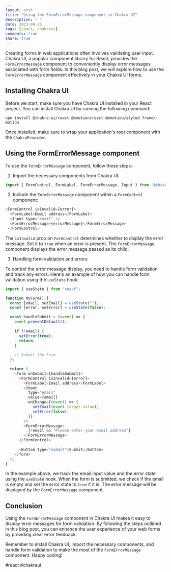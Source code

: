 ```yaml
---
layout: post
title: "Using the FormErrorMessage component in Chakra UI"
description: " "
date: 2023-09-25
tags: [react, chakraui]
comments: true
share: true
---
```


Creating forms in web applications often involves validating user input. Chakra UI, a popular component library for React, provides the `FormErrorMessage` component to conveniently display error messages associated with form fields. In this blog post, we will explore how to use the `FormErrorMessage` component effectively in your Chakra UI forms.

## Installing Chakra UI

Before we start, make sure you have Chakra UI installed in your React project. You can install Chakra UI by running the following command:

```shell
npm install @chakra-ui/react @emotion/react @emotion/styled framer-motion
```

Once installed, make sure to wrap your application's root component with the `ChakraProvider`.

## Using the FormErrorMessage component

To use the `FormErrorMessage` component, follow these steps:

1. Import the necessary components from Chakra UI:

```javascript
import { FormControl, FormLabel, FormErrorMessage, Input } from "@chakra-ui/react";
```

2. Include the `FormErrorMessage` component within a `FormControl` component:

```javascript
<FormControl isInvalid={error}>
  <FormLabel>Email address</FormLabel>
  <Input type="email" />
  <FormErrorMessage>{errorMessage}</FormErrorMessage>
 </FormControl>
```

The `isInvalid` prop on `FormControl` determines whether to display the error message. Set it to `true` when an error is present. The `FormErrorMessage` component displays the error message passed as its child.

3. Handling form validation and errors:

To control the error message display, you need to handle form validation and track any errors. Here's an example of how you can handle form validation using the `useState` hook:

```javascript
import { useState } from "react";

function MyForm() {
  const [email, setEmail] = useState("");
  const [error, setError] = useState(false);

  const handleSubmit = (event) => {
    event.preventDefault();
  
    if (!email) {
      setError(true);
      return;
    }
    
    // Submit the form
  };

  return (
    <form onSubmit={handleSubmit}>
      <FormControl isInvalid={error}>
        <FormLabel>Email address</FormLabel>
        <Input
          type="email"
          value={email}
          onChange={(event) => {
            setEmail(event.target.value);
            setError(false);
          }}
        />
        <FormErrorMessage>
          {!email && "Please enter your email address"}
        </FormErrorMessage>
      </FormControl>
      
      <Button type="submit">Submit</Button>
    </form>
  );
}
```

In the example above, we track the email input value and the error state using the `useState` hook. When the form is submitted, we check if the email is empty and set the error state to `true` if it is. The error message will be displayed by the `FormErrorMessage` component.

## Conclusion

Using the `FormErrorMessage` component in Chakra UI makes it easy to display error messages for form validation. By following the steps outlined in this blog post, you can enhance the user experience of your web forms by providing clear error feedback. 

Remember to install Chakra UI, import the necessary components, and handle form validation to make the most of the `FormErrorMessage` component. Happy coding!

#react #chakraui